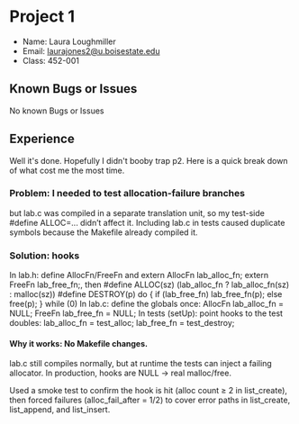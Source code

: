 # Project 1

- Name: Laura Loughmiller
- Email: laurajones2@u.boisestate.edu
- Class: 452-001

## Known Bugs or Issues

No known Bugs or Issues

## Experience

Well it's done. Hopefully I didn't booby trap p2. Here is a quick break down of what cost me the most time.

### Problem: I needed to test allocation-failure branches
but lab.c was compiled in a separate translation unit, so my test-side #define ALLOC=... didn’t affect it. Including lab.c in tests caused duplicate symbols because the Makefile already compiled it.

### Solution: hooks
In lab.h: define AllocFn/FreeFn and extern AllocFn lab_alloc_fn; extern FreeFn lab_free_fn;, then
     #define ALLOC(sz)   (lab_alloc_fn ? lab_alloc_fn(sz) : malloc(sz))
     #define DESTROY(p)  do { if (lab_free_fn) lab_free_fn(p); else free(p); } while (0)
In lab.c: define the globals once:
     AllocFn lab_alloc_fn = NULL;
     FreeFn  lab_free_fn  = NULL;
In tests (setUp): point hooks to the test doubles:
    lab_alloc_fn = test_alloc;
    lab_free_fn  = test_destroy;

#### Why it works: No Makefile changes. 
lab.c still compiles normally, but at runtime the tests can inject a failing allocator. In production, hooks are NULL → real malloc/free.

Used a smoke test to confirm the hook is hit (alloc count ≥ 2 in list_create), then forced failures (alloc_fail_after = 1/2) to cover error paths in list_create, list_append, and list_insert.